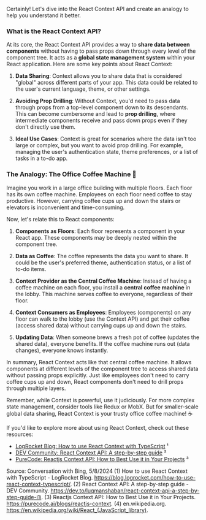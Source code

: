 Certainly! Let's dive into the React Context API and create an analogy to help you understand it better.

### What is the React Context API?

At its core, the React Context API provides a way to **share data between components** without having to pass props down through every level of the component tree. It acts as a **global state management system** within your React application. Here are some key points about React Context:

1. **Data Sharing**: Context allows you to share data that is considered "global" across different parts of your app. This data could be related to the user's current language, theme, or other settings.

2. **Avoiding Prop Drilling**: Without Context, you'd need to pass data through props from a top-level component down to its descendants. This can become cumbersome and lead to **prop drilling**, where intermediate components receive and pass down props even if they don't directly use them.

3. **Ideal Use Cases**: Context is great for scenarios where the data isn't too large or complex, but you want to avoid prop drilling. For example, managing the user's authentication state, theme preferences, or a list of tasks in a to-do app.

### The Analogy: The Office Coffee Machine 🍵

Imagine you work in a large office building with multiple floors. Each floor has its own coffee machine. Employees on each floor need coffee to stay productive. However, carrying coffee cups up and down the stairs or elevators is inconvenient and time-consuming.

Now, let's relate this to React components:

1. **Components as Floors**: Each floor represents a component in your React app. These components may be deeply nested within the component tree.

2. **Data as Coffee**: The coffee represents the data you want to share. It could be the user's preferred theme, authentication status, or a list of to-do items.

3. **Context Provider as the Central Coffee Machine**: Instead of having a coffee machine on each floor, you install a **central coffee machine** in the lobby. This machine serves coffee to everyone, regardless of their floor.

4. **Context Consumers as Employees**: Employees (components) on any floor can walk to the lobby (use the Context API) and get their coffee (access shared data) without carrying cups up and down the stairs.

5. **Updating Data**: When someone brews a fresh pot of coffee (updates the shared data), everyone benefits. If the coffee machine runs out (data changes), everyone knows instantly.

In summary, React Context acts like that central coffee machine. It allows components at different levels of the component tree to access shared data without passing props explicitly. Just like employees don't need to carry coffee cups up and down, React components don't need to drill props through multiple layers.

Remember, while Context is powerful, use it judiciously. For more complex state management, consider tools like Redux or MobX. But for smaller-scale global data sharing, React Context is your trusty office coffee machine! ☕

If you'd like to explore more about using React Context, check out these resources:
- [LogRocket Blog: How to use React Context with TypeScript](https://blog.logrocket.com/how-to-use-react-context-typescript/) ¹
- [DEV Community: React Context API: A step-by-step guide](https://dev.to/luqmanshaban/react-context-api-a-step-by-step-guide-i1i) ²
- [PureCode: Reactjs Context API: How to Best Use it in Your Projects](https://purecode.ai/blogs/reactjs-context) ³

Source: Conversation with Bing, 5/8/2024
(1) How to use React Context with TypeScript - LogRocket Blog. https://blog.logrocket.com/how-to-use-react-context-typescript/.
(2) React Context API: A step-by-step guide - DEV Community. https://dev.to/luqmanshaban/react-context-api-a-step-by-step-guide-i1i.
(3) Reactjs Context API: How to Best Use it in Your Projects. https://purecode.ai/blogs/reactjs-context.
(4) en.wikipedia.org. https://en.wikipedia.org/wiki/React_(JavaScript_library).